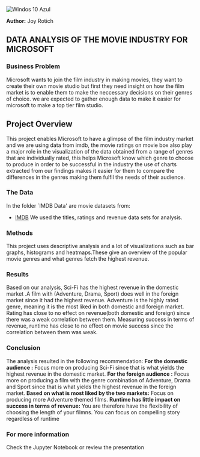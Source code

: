 ![Windos 10 Azul](https://github.com/user-attachments/assets/967647ba-06ad-4b94-b008-eae2d4b07059)


**Author:** Joy Rotich
## DATA ANALYSIS OF THE MOVIE INDUSTRY FOR MICROSOFT 


### Business Problem

Microsoft wants to join the film industry in making movies, they want to create their own movie studio but first they need insight on how the film market is to enable them to make the neccessary decisions on their genres of choice. we are expected to gather enough data to make it easier for microsoft to make a top tier film studio. 


## Project Overview

This project enables Microsoft to have a glimpse of the film industry market and we are using data from imdb, the movie ratings on movie box also play a major role in the visualization of the data obtained from a range of genres that are individually rated, this helps Microsoft know which genre to choose to produce in order to be successful in the industry the use of charts extracted from our findings makes it easier for them to compare the differences in the genres making them fulfil the needs of their audience. 

### The Data

In the folder `IMDB Data' are movie datasets from:
* [IMDB](https://www.imdb.com/) We used the titles, ratings and revenue data sets for analysis.

### Methods
This project uses descriptive analysis and a lot of visualizations such as bar graphs, histograms and heatmaps.These give an overview of the popular movie genres and what genres fetch the highest revenue.

### Results
Based on our analysis, Sci-Fi has the highest revenue in the domestic market .A film with (Adventure, Drama, Sport) does well in the foreign market since it had the highest revenue. Adventure is the highly rated genre, meaning it is the most liked in both domestic and foreign market. Rating has close to no effect on revenue(both domestic and foreign) since there was a weak correlation between them. Measuring success in terms of revenue, runtime has close to no effect on movie success since the correlation between them was weak.

### Conclusion
The analysis resulted in the following recommendation:
**For the domestic audience :** Focus more on producing Sci-Fi since that is what yields the highest revenue in the domestic market.
**For the foreign audience :** Focus more on producing a film with the genre combination of Adventure, Drama and Sport since that is what yields the highest revenue in the foreign market.
**Based on what is most liked by the two markets:** Focus on producing more Adventure themed films.
**Runtime has little impact on success in terms of revenue:** You are therefore have the flexibility of choosing the length of your filmns. You can focus on compelling story regardless of runtime

### For more information 
Check the Jupyter Notebook or review the presentation
